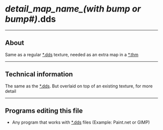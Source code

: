 # *detail_map_name_(with bump or bump#)*.dds

___

## About

Same as a regular [*.dds](dds.md) texture, needed as an extra map in a [*.thm](thm.md)

___

## Technical information

The same as the [*.dds](dds.md). But overlaid on top of an existing texture, for more detail

___

## Programs editing this file

- Any program that works with [*.dds](dds.md) files (Example: Paint.net or GIMP)

